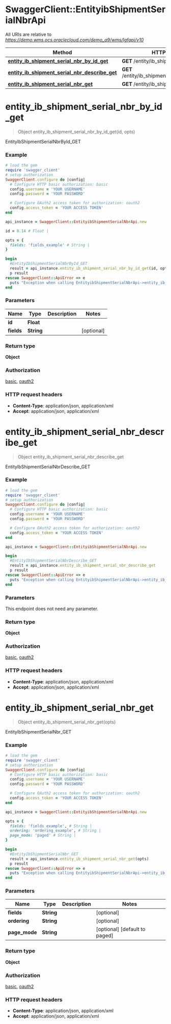 # SwaggerClient::EntityibShipmentSerialNbrApi

All URIs are relative to *https://demo.wms.ocs.oraclecloud.com/demo_a9/wms/lgfapi/v10*

Method | HTTP request | Description
------------- | ------------- | -------------
[**entity_ib_shipment_serial_nbr_by_id_get**](EntityibShipmentSerialNbrApi.md#entity_ib_shipment_serial_nbr_by_id_get) | **GET** /entity/ib_shipment_serial_nbr/{id} | EntityIbShipmentSerialNbrById_GET
[**entity_ib_shipment_serial_nbr_describe_get**](EntityibShipmentSerialNbrApi.md#entity_ib_shipment_serial_nbr_describe_get) | **GET** /entity/ib_shipment_serial_nbr/describe | EntityIbShipmentSerialNbrDescribe_GET
[**entity_ib_shipment_serial_nbr_get**](EntityibShipmentSerialNbrApi.md#entity_ib_shipment_serial_nbr_get) | **GET** /entity/ib_shipment_serial_nbr | EntityIbShipmentSerialNbr_GET


# **entity_ib_shipment_serial_nbr_by_id_get**
> Object entity_ib_shipment_serial_nbr_by_id_get(id, opts)

EntityIbShipmentSerialNbrById_GET



### Example
```ruby
# load the gem
require 'swagger_client'
# setup authorization
SwaggerClient.configure do |config|
  # Configure HTTP basic authorization: basic
  config.username = 'YOUR USERNAME'
  config.password = 'YOUR PASSWORD'

  # Configure OAuth2 access token for authorization: oauth2
  config.access_token = 'YOUR ACCESS TOKEN'
end

api_instance = SwaggerClient::EntityibShipmentSerialNbrApi.new

id = 8.14 # Float | 

opts = { 
  fields: 'fields_example' # String | 
}

begin
  #EntityIbShipmentSerialNbrById_GET
  result = api_instance.entity_ib_shipment_serial_nbr_by_id_get(id, opts)
  p result
rescue SwaggerClient::ApiError => e
  puts "Exception when calling EntityibShipmentSerialNbrApi->entity_ib_shipment_serial_nbr_by_id_get: #{e}"
end
```

### Parameters

Name | Type | Description  | Notes
------------- | ------------- | ------------- | -------------
 **id** | **Float**|  | 
 **fields** | **String**|  | [optional] 

### Return type

**Object**

### Authorization

[basic](../README.md#basic), [oauth2](../README.md#oauth2)

### HTTP request headers

 - **Content-Type**: application/json, application/xml
 - **Accept**: application/json, application/xml



# **entity_ib_shipment_serial_nbr_describe_get**
> Object entity_ib_shipment_serial_nbr_describe_get

EntityIbShipmentSerialNbrDescribe_GET



### Example
```ruby
# load the gem
require 'swagger_client'
# setup authorization
SwaggerClient.configure do |config|
  # Configure HTTP basic authorization: basic
  config.username = 'YOUR USERNAME'
  config.password = 'YOUR PASSWORD'

  # Configure OAuth2 access token for authorization: oauth2
  config.access_token = 'YOUR ACCESS TOKEN'
end

api_instance = SwaggerClient::EntityibShipmentSerialNbrApi.new

begin
  #EntityIbShipmentSerialNbrDescribe_GET
  result = api_instance.entity_ib_shipment_serial_nbr_describe_get
  p result
rescue SwaggerClient::ApiError => e
  puts "Exception when calling EntityibShipmentSerialNbrApi->entity_ib_shipment_serial_nbr_describe_get: #{e}"
end
```

### Parameters
This endpoint does not need any parameter.

### Return type

**Object**

### Authorization

[basic](../README.md#basic), [oauth2](../README.md#oauth2)

### HTTP request headers

 - **Content-Type**: application/json, application/xml
 - **Accept**: application/json, application/xml



# **entity_ib_shipment_serial_nbr_get**
> Object entity_ib_shipment_serial_nbr_get(opts)

EntityIbShipmentSerialNbr_GET



### Example
```ruby
# load the gem
require 'swagger_client'
# setup authorization
SwaggerClient.configure do |config|
  # Configure HTTP basic authorization: basic
  config.username = 'YOUR USERNAME'
  config.password = 'YOUR PASSWORD'

  # Configure OAuth2 access token for authorization: oauth2
  config.access_token = 'YOUR ACCESS TOKEN'
end

api_instance = SwaggerClient::EntityibShipmentSerialNbrApi.new

opts = { 
  fields: 'fields_example', # String | 
  ordering: 'ordering_example', # String | 
  page_mode: 'paged' # String | 
}

begin
  #EntityIbShipmentSerialNbr_GET
  result = api_instance.entity_ib_shipment_serial_nbr_get(opts)
  p result
rescue SwaggerClient::ApiError => e
  puts "Exception when calling EntityibShipmentSerialNbrApi->entity_ib_shipment_serial_nbr_get: #{e}"
end
```

### Parameters

Name | Type | Description  | Notes
------------- | ------------- | ------------- | -------------
 **fields** | **String**|  | [optional] 
 **ordering** | **String**|  | [optional] 
 **page_mode** | **String**|  | [optional] [default to paged]

### Return type

**Object**

### Authorization

[basic](../README.md#basic), [oauth2](../README.md#oauth2)

### HTTP request headers

 - **Content-Type**: application/json, application/xml
 - **Accept**: application/json, application/xml



